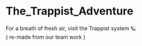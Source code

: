 # The_Trappist_Adventure

For a breath of fresh air, visit the Trappist system 🪐 <br />
( re-made from our team work )
